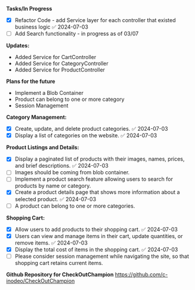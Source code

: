 **Tasks/In Progress**
 - [x] Refactor Code - add Service layer for each controller that existed business logic ✅ 2024-07-03
 - [ ] Add Search functionality - in progress as of 03/07

**Updates:** 
- Added Service for CartController
- Added Service for CategoryController
- Added Service for ProductController

**Plans for the future**
- Implement a Blob Container
- Product can belong to one or more category
- Session Management

**Category Management:**
- [x] Create, update, and delete product categories. ✅ 2024-07-03
- [x] Display a list of categories on the website. ✅ 2024-07-03

**Product Listings and Details:**
 - [x] Display a paginated list of products with their images, names, prices, and brief descriptions. ✅ 2024-07-03
 - [ ] Images should be coming from blob container.
 - [ ] Implement a product search feature allowing users to search for products by name or category.
 - [x] Create a product details page that shows more information about a selected product. ✅ 2024-07-03
 - [ ] A product can belong to one or more categories.

**Shopping Cart:**
 - [x] Allow users to add products to their shopping cart. ✅ 2024-07-03
 - [x] Users can view and manage items in their cart, update quantities, or remove items. ✅ 2024-07-03
 - [x] Display the total cost of items in the shopping cart. ✅ 2024-07-03
 - [ ] Please consider session management while navigating the site, so that shopping cart retains current items.

**Github Repository for CheckOutChampion** 
https://github.com/c-inodeo/CheckOutChampion
